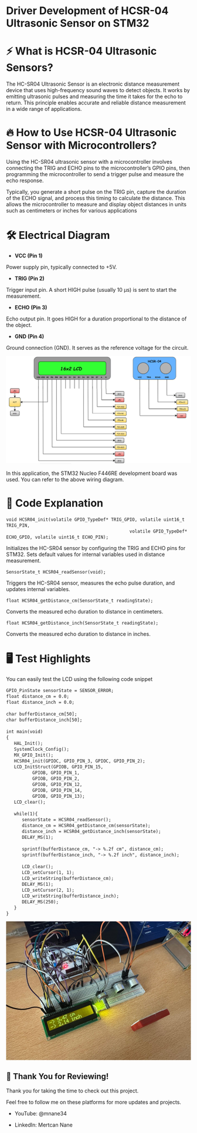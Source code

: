 # Driver Development of HCSR-04 Ultrasonic Sensor on STM32 

# ⚡ What is HCSR-04 Ultrasonic Sensors?

The HC-SR04 Ultrasonic Sensor is an electronic distance measurement device that uses high-frequency sound waves to detect objects. It works by emitting ultrasonic pulses and measuring the time it takes for the echo to return. This principle enables accurate and reliable distance measurement in a wide range of applications.

# 🔥 How to Use HCSR-04 Ultrasonic Sensor with Microcontrollers?

Using the HC-SR04 ultrasonic sensor with a microcontroller involves connecting the TRIG and ECHO pins to the microcontroller’s GPIO pins, then programming the microcontroller to send a trigger pulse and measure the echo response. 

Typically, you generate a short pulse on the TRIG pin, capture the duration of the ECHO signal, and process this timing to calculate the distance. This allows the microcontroller to measure and display object distances in units such as centimeters or inches for various applications

# 🛠️ Electrical Diagram

- **VCC (Pin 1)**  

Power supply pin, typically connected to +5V.

- **TRIG (Pin 2)**  

Trigger input pin. A short HIGH pulse (usually 10 µs) is sent to start the measurement.

- **ECHO (Pin 3)**  

Echo output pin. It goes HIGH for a duration proportional to the distance of the object.

- **GND (Pin 4)**  

Ground connection (GND). It serves as the reference voltage for the circuit.

![Shematic](images/shematic.png)

In this application, the STM32 Nucleo F446RE development board was used. You can refer to the above wiring diagram.

# 🚀 Code Explanation

<pre><code class="language-c">void HCSR04_init(volatile GPIO_TypeDef* TRIG_GPIO, volatile uint16_t TRIG_PIN, 
                                               volatile GPIO_TypeDef* ECHO_GPIO, volatile uint16_t ECHO_PIN);
</code></pre>

Initializes the HC-SR04 sensor by configuring the TRIG and ECHO pins for STM32. Sets default values for internal variables used in distance measurement.

<pre><code class="language-c">SensorState_t HCSR04_readSensor(void);
</code></pre>

Triggers the HC-SR04 sensor, measures the echo pulse duration, and updates internal variables.

<pre><code class="language-c">float HCSR04_getDistance_cm(SensorState_t readingState);
</code></pre>

Converts the measured echo duration to distance in centimeters.

<pre><code class="language-c">float HCSR04_getDistance_inch(SensorState_t readingState);
</code></pre>

Converts the measured echo duration to distance in inches.

# 🖥️ Test Highlights

You can easily test the LCD using the following code snippet

<pre><code class="language-c">GPIO_PinState sensorState = SENSOR_ERROR;
float distance_cm = 0.0;
float distance_inch = 0.0;

char bufferDistance_cm[50];
char bufferDistance_inch[50];

int main(void)
{
   HAL_Init();
   SystemClock_Config();
   MX_GPIO_Init();
   HCSR04_init(GPIOC, GPIO_PIN_3, GPIOC, GPIO_PIN_2);
   LCD_InitStruct(GPIOB, GPIO_PIN_15,
		  GPIOB, GPIO_PIN_1,
		  GPIOB, GPIO_PIN_2,
		  GPIOB, GPIO_PIN_12,
		  GPIOB, GPIO_PIN_14,
		  GPIOB, GPIO_PIN_13);
   LCD_clear();

   while(1){
      sensorState = HCSR04_readSensor();
      distance_cm = HCSR04_getDistance_cm(sensorState);
      distance_inch = HCSR04_getDistance_inch(sensorState);
      DELAY_MS(1);

      sprintf(bufferDistance_cm, "-> %.2f cm", distance_cm);
      sprintf(bufferDistance_inch, "-> %.2f inch", distance_inch);

      LCD_clear();
      LCD_setCursor(1, 1);
      LCD_writeString(bufferDistance_cm);
      DELAY_MS(1);
      LCD_setCursor(2, 1);
      LCD_writeString(bufferDistance_inch);
      DELAY_MS(250);
   }
}
</code></pre>

![test](images/test.jpg)

## 🎉 Thank You for Reviewing!

Thank you for taking the time to check out this project.

Feel free to follow me on these platforms for more updates and projects.

- YouTube: @mnane34

- LinkedIn: Mertcan Nane
